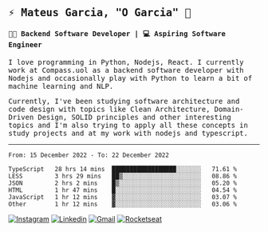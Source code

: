 
<samp>
  
## ⚡ Mateus Garcia, "O Garcia" :rocket: 
  

#### 👨‍💻 Backend Software Developer | 💻 Aspiring Software Engineer

  
I love programming in Python, Nodejs, React. I currently work at Compass.uol as a backend software developer with Nodejs and occasionally play with Python to learn a bit of machine learning and NLP.

  
Currently, I've been studying software architecture and code design with topics like Clean Architecture, Domain-Driven Design, SOLID principles and other interesting topics and I'm also trying to apply all these concepts in study projects and at my work with nodejs and typescript.

---

<!--START_SECTION:waka-->

```text
From: 15 December 2022 - To: 22 December 2022

TypeScript   28 hrs 14 mins  ██████████████████░░░░░░░   71.61 %
LESS         3 hrs 29 mins   ██▒░░░░░░░░░░░░░░░░░░░░░░   08.86 %
JSON         2 hrs 2 mins    █▒░░░░░░░░░░░░░░░░░░░░░░░   05.20 %
HTML         1 hr 47 mins    █░░░░░░░░░░░░░░░░░░░░░░░░   04.54 %
JavaScript   1 hr 12 mins    ▓░░░░░░░░░░░░░░░░░░░░░░░░   03.07 %
Other        1 hr 12 mins    ▓░░░░░░░░░░░░░░░░░░░░░░░░   03.06 %
```

<!--END_SECTION:waka-->
  
</samp>

[![Instagram](https://img.shields.io/badge/-Mateus%20Garcia-c080ff?style=flat-square&labelColor=c080ff&logo=instagram&logoColor=white&link=https://www.instagram.com/mpg.x)](https://www.instagram.com/mpg.x) 
[![Linkedin](https://img.shields.io/badge/-Mateus%20Garcia-c080ff?style=flat-square&logo=Linkedin&logoColor=white&link=https://www.linkedin.com/in/mpgxc)](https://www.linkedin.com/in/mpgxc) 
[![Gmail](https://img.shields.io/badge/-mpgx5.c@gmail.com-c080ff?style=flat-square&logo=Gmail&logoColor=white&link=mailto:diego.schell.f@gmail.com)](mailto:mpgx5.c@gmail.com)
[![Rocketseat](https://img.shields.io/badge/-Rocketseat%20Profile-c080ff?style=flat-square&labelColor=c080ff&logoColor=white&link=https://app.rocketseat.com.br/me/mpgxc)](https://app.rocketseat.com.br/me/mpgxc)
